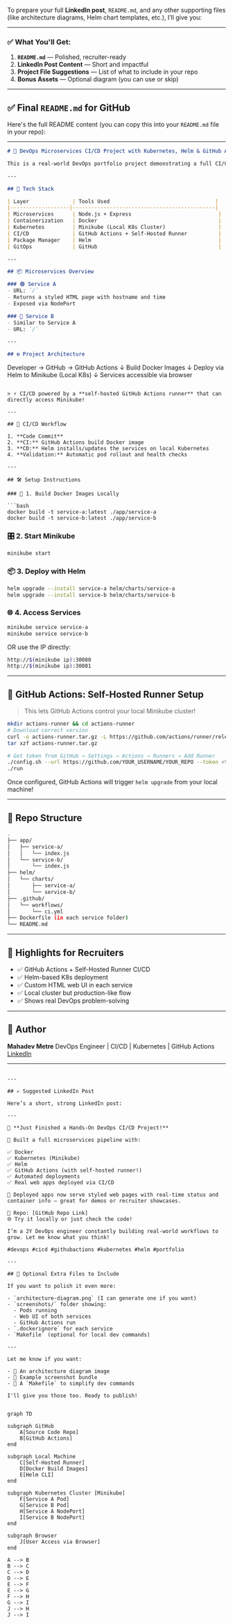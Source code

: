 To prepare your full **LinkedIn post**, `README.md`, and any other supporting files (like architecture diagrams, Helm chart templates, etc.), I’ll give you:

---

### ✅ What You'll Get:

1. **`README.md`** — Polished, recruiter-ready
2. **LinkedIn Post Content** — Short and impactful
3. **Project File Suggestions** — List of what to include in your repo
4. **Bonus Assets** — Optional diagram (you can use or skip)

---

## ✅ Final `README.md` for GitHub

Here's the full README content (you can copy this into your `README.md` file in your repo):

---

```markdown
# 🚀 DevOps Microservices CI/CD Project with Kubernetes, Helm & GitHub Actions

This is a real-world DevOps portfolio project demonstrating a full CI/CD pipeline for containerized microservices deployed to a local Kubernetes cluster using Helm and GitHub Actions.

---

## 🔧 Tech Stack

| Layer              | Tools Used                                  |
|-------------------|----------------------------------------------|
| Microservices      | Node.js + Express                            |
| Containerization   | Docker                                       |
| Kubernetes         | Minikube (Local K8s Cluster)                 |
| CI/CD              | GitHub Actions + Self-Hosted Runner          |
| Package Manager    | Helm                                         |
| GitOps             | GitHub                                       |

---

## 📦 Microservices Overview

### 🟢 Service A
- URL: `/`
- Returns a styled HTML page with hostname and time
- Exposed via NodePort

### 🔵 Service B
- Similar to Service A
- URL: `/`

---

## ⚙️ Project Architecture

```

Developer → GitHub → GitHub Actions
↓
Build Docker Images
↓
Deploy via Helm to Minikube (Local K8s)
↓
Services accessible via browser

````

> ⚡ CI/CD powered by a **self-hosted GitHub Actions runner** that can directly access Minikube!

---

## 🔁 CI/CD Workflow

1. **Code Commit**
2. **CI:** GitHub Actions build Docker image
3. **CD:** Helm installs/updates the services on local Kubernetes
4. **Validation:** Automatic pod rollout and health checks

---

## 🛠️ Setup Instructions

### 🐳 1. Build Docker Images Locally

```bash
docker build -t service-a:latest ./app/service-a
docker build -t service-b:latest ./app/service-b
````

### 🎛️ 2. Start Minikube

```bash
minikube start
```

### 📦 3. Deploy with Helm

```bash
helm upgrade --install service-a helm/charts/service-a
helm upgrade --install service-b helm/charts/service-b
```

### 🌐 4. Access Services

```bash
minikube service service-a
minikube service service-b
```

OR use the IP directly:

```bash
http://$(minikube ip):30080
http://$(minikube ip):30081
```

---

## 🤖 GitHub Actions: Self-Hosted Runner Setup

> This lets GitHub Actions control your local Minikube cluster!

```bash
mkdir actions-runner && cd actions-runner
# Download correct version
curl -o actions-runner.tar.gz -L https://github.com/actions/runner/releases/download/v2.328.0/actions-runner-linux-x64-2.328.0.tar.gz
tar xzf actions-runner.tar.gz

# Get token from GitHub → Settings → Actions → Runners → Add Runner
./config.sh --url https://github.com/YOUR_USERNAME/YOUR_REPO --token <token>
./run
```

Once configured, GitHub Actions will trigger `helm upgrade` from your local machine!

---

## 📂 Repo Structure

```bash
.
├── app/
│   ├── service-a/
│   │   └── index.js
│   └── service-b/
│       └── index.js
├── helm/
│   └── charts/
│       ├── service-a/
│       └── service-b/
├── .github/
│   └── workflows/
│       └── ci.yml
├── Dockerfile (in each service folder)
└── README.md
```

---

## 🌟 Highlights for Recruiters

* ✅ GitHub Actions + Self-Hosted Runner CI/CD
* ✅ Helm-based K8s deployment
* ✅ Custom HTML web UI in each service
* ✅ Local cluster but production-like flow
* ✅ Shows real DevOps problem-solving

---

## 🙌 Author

**Mahadev Metre**
DevOps Engineer | CI/CD | Kubernetes | GitHub Actions
[LinkedIn](https://www.linkedin.com/in/YOUR-LINKEDIN)

---

```

---

## ✍️ Suggested LinkedIn Post

Here’s a short, strong LinkedIn post:

---

🚀 **Just Finished a Hands-On DevOps CI/CD Project!**

🔧 Built a full microservices pipeline with:

✅ Docker  
✅ Kubernetes (Minikube)  
✅ Helm  
✅ GitHub Actions (with self-hosted runner!)  
✅ Automated deployments  
✅ Real web apps deployed via CI/CD

📸 Deployed apps now serve styled web pages with real-time status and container info — great for demos or recruiter showcases.

🔗 Repo: [GitHub Repo Link]  
🌐 Try it locally or just check the code!

I’m a 2Y DevOps engineer constantly building real-world workflows to grow. Let me know what you think!

#devops #cicd #githubactions #kubernetes #helm #portfolio

---

## 📎 Optional Extra Files to Include

If you want to polish it even more:

- `architecture-diagram.png` (I can generate one if you want)
- `screenshots/` folder showing:
  - Pods running
  - Web UI of both services
  - GitHub Actions run
- `.dockerignore` for each service
- `Makefile` (optional for local dev commands)

---

Let me know if you want:

- 🧠 An architecture diagram image
- 📁 Example screenshot bundle
- 🐳 A `Makefile` to simplify dev commands

I'll give you those too. Ready to publish!
```









```mermaid

graph TD

subgraph GitHub
    A[Source Code Repo]
    B[GitHub Actions]
end

subgraph Local Machine
    C[Self-Hosted Runner]
    D[Docker Build Images]
    E[Helm CLI]
end

subgraph Kubernetes Cluster [Minikube]
    F[Service A Pod]
    G[Service B Pod]
    H[Service A NodePort]
    I[Service B NodePort]
end

subgraph Browser
    J[User Access via Browser]
end

A --> B
B --> C
C --> D
D --> E
E --> F
E --> G
F --> H
G --> I
J --> H
J --> I

```

